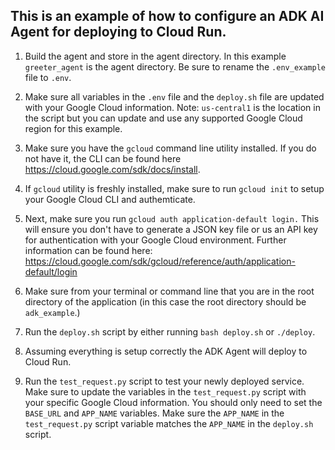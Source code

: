 ## This is an example of how to configure an ADK AI Agent for deploying to Cloud Run.

1. Build the agent and store in the agent directory. In this example `greeter_agent` is the agent directory. Be sure to rename the `.env_example` file to `.env`.

2. Make sure all variables in the `.env` file and the `deploy.sh` file are updated with your Google Cloud information. Note: `us-central1` is the location in the script but you can update and use any supported Google Cloud region for this example.

3. Make sure you have the `gcloud` command line utility installed. If you do not have it, the CLI can be found here https://cloud.google.com/sdk/docs/install.

4. If `gcloud` utility is freshly installed, make sure to run `gcloud init` to setup your Google Cloud CLI and authemticate.

5. Next, make sure you run `gcloud auth application-default login.` This will ensure you don't have to generate a JSON key file or us an API key for authentication with your Google Cloud environment. Further information can be found here: https://cloud.google.com/sdk/gcloud/reference/auth/application-default/login

6. Make sure from your terminal or command line that you are in the root directory of the application (in this case the root directory should be `adk_example`.)

7. Run the `deploy.sh` script by either running `bash deploy.sh` or `./deploy`.

8. Assuming everything is setup correctly the ADK Agent will deploy to Cloud Run.

9. Run the `test_request.py` script to test your newly deployed service. Make sure to update the variables in the `test_request.py` script with your specific Google Cloud information. You should only need to set the `BASE_URL` and `APP_NAME` variables. Make sure the `APP_NAME` in the `test_request.py` script variable matches the `APP_NAME` in the `deploy.sh` script.